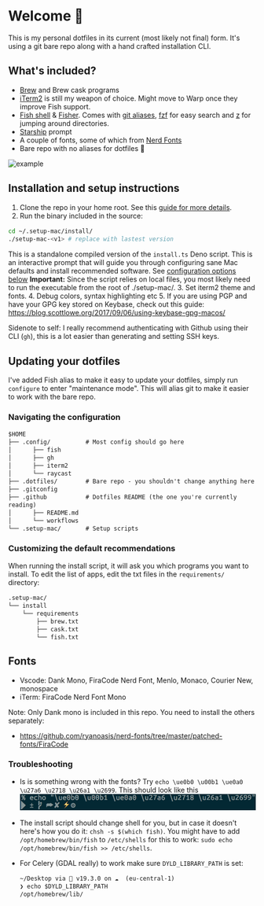 # Welcome 👋

This is my personal dotfiles in its current (most likely not final) form. It's
using a git bare repo along with a hand crafted installation CLI.

## What's included?

- [Brew](https://brew.sh/) and Brew cask programs
- [iTerm2](https://iterm2.com/) is still my weapon of choice. Might move to Warp once they improve Fish support.
- [Fish shell](https://fishshell.com/) & [Fisher](https://github.com/jorgebucaran/fisher). Comes with [git aliases](https://github.com/jhillyerd/plugin-git), [fzf](https://github.com/PatrickF1/fzf.fish) for easy search and [z](https://github.com/jethrokuan/z) for jumping around directories.
- [Starship](https://starship.rs/) prompt
- A couple of fonts, some of which from [Nerd Fonts](https://www.nerdfonts.com/)
- Bare repo with no aliases for dotfiles 🎉


![example](https://user-images.githubusercontent.com/2470775/227767097-0907205d-33ee-4566-8a76-22621d1b985b.png)

## Installation and setup instructions

1. Clone the repo in your home root. See this [guide for more details](https://www.ackama.com/what-we-think/the-best-way-to-store-your-dotfiles-a-bare-git-repository-explained/).
2. Run the binary included in the source: 
  ```sh
  cd ~/.setup-mac/install/
  ./setup-mac-<v1> # replace with lastest version
  ```
   This is a standalone compiled version of the `install.ts` Deno script. This is an interactive prompt that will guide you through configuring sane Mac defaults and install recommended software. See [configuration options below](#customizing-the-default-recommendations) 
   **Important:** Since the script relies on local files, you most likely need to run the executable from the root of ./setup-mac/.
3. Set iterm2 theme and fonts.
4. Debug colors, syntax highlighting etc
5. If you are using PGP and have your GPG key stored on Keybase, check out this
   guide: https://blog.scottlowe.org/2017/09/06/using-keybase-gpg-macos/

Sidenote to self: I really recommend authenticating with Github using their CLI (`gh`), this is a lot easier than generating and setting SSH keys.

## Updating your dotfiles

I've added Fish alias to make it easy to update your dotfiles, simply run
`configure` to enter "maintenance mode". This will alias git to make it easier
to work with the bare repo.

### Navigating the configuration

```
$HOME
├── .config/          # Most config should go here
│      ├── fish
│      ├── gh
│      ├── iterm2
│      └── raycast
├── .dotfiles/        # Bare repo - you shouldn't change anything here
├── .gitconfig
├── .github           # Dotfiles README (the one you're currently reading)
│      ├── README.md
│      └── workflows
└── .setup-mac/       # Setup scripts

```


### Customizing the default recommendations

When running the install script, it will ask you which programs you want to install. To edit the list of apps, edit the txt files in the `requirements/` directory:
```
.setup-mac/
└── install
    └── requirements
        ├── brew.txt
        ├── cask.txt
        └── fish.txt

```



## Fonts

- Vscode: Dank Mono, FiraCode Nerd Font, Menlo, Monaco, Courier New, monospace
- iTerm: FiraCode Nerd Font Mono

Note: Only Dank mono is included in this repo. You need to install the others
separately:

- https://github.com/ryanoasis/nerd-fonts/tree/master/patched-fonts/FiraCode

### Troubleshooting

- Is is something wrong with the fonts? Try `echo \ue0b0 \u00b1 \ue0a0 \u27a6
\u2718 \u26a1 \u2699`. This should look like this ![Icons](../.setup-mac/characters.png)
- The install script should change shell for you, but in case it doesn't here's
  how you do it: `chsh -s $(which fish)`. You might have to add
  `/opt/homebrew/bin/fish` to `/etc/shells` for this to work: `sudo echo
/opt/homebrew/bin/fish >> /etc/shells`.

- For Celery (GDAL really) to work make sure `DYLD_LIBRARY_PATH` is set:
  ```
  ~/Desktop via  v19.3.0 on ☁️  (eu-central-1)
  ❯ echo $DYLD_LIBRARY_PATH
  /opt/homebrew/lib/
  ```
